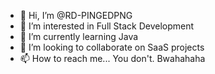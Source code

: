 - 👋 Hi, I’m @RD-PINGEDPNG
- 👀 I’m interested in Full Stack Development
- 🌱 I’m currently learning Java
- 💞️ I’m looking to collaborate on SaaS projects
- 📫 How to reach me... You don't. Bwahahaha

<!---
RD-PINGEDPNG/RD-PINGEDPNG is a ✨ special ✨ repository because its `README.md` (this file) appears on your GitHub profile.
You can click the Preview link to take a look at your changes.
--->
